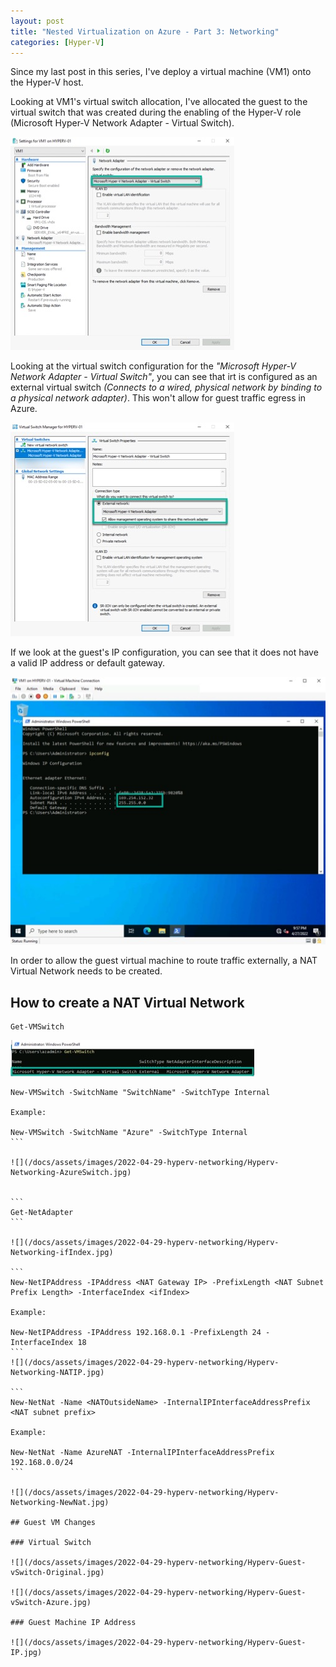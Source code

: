 ```yaml
---
layout: post
title: "Nested Virtualization on Azure - Part 3: Networking"
categories: [Hyper-V]
---
```


Since my last post in this series, I've deploy a virtual machine (VM1) onto the Hyper-V host.

Looking at VM1's virtual switch allocation, I've allocated the guest to the virtual switch that was created during the enabling of the Hyper-V role (Microsoft Hyper-V Network Adapter - Virtual Switch).

![](/docs/assets/images/2022-04-29-hyperv-networking/Hyperv-Guest-vSwitch-Original.jpg)

Looking at the virtual switch configuration for the *"Microsoft Hyper-V Network Adapter - Virtual Switch"*, you can see that irt is configured as an external virtual switch *(Connects to a wired, physical network by binding to a physical network adapter)*. This won't allow for guest traffic egress in Azure.

![](/docs/assets/images/2022-04-29-hyperv-networking/Hyperv-Networking-vSwitch-Original.jpg)

If we look at the guest's IP configuration, you can see that it does not have a valid IP address or default gateway.

![](/docs/assets/images/2022-04-29-hyperv-networking/Hyperv-Networking-Guest-IP.jpg)

In order to allow the guest virtual machine to route traffic externally, a NAT Virtual Network needs to be created.


## How to create a NAT Virtual Network


```
Get-VMSwitch
```

![](/docs/assets/images/2022-04-29-hyperv-networking/Hyperv-Networking-OriginalSwitch.jpg)


````
New-VMSwitch -SwitchName "SwitchName" -SwitchType Internal

Example:

New-VMSwitch -SwitchName "Azure" -SwitchType Internal
```

![](/docs/assets/images/2022-04-29-hyperv-networking/Hyperv-Networking-AzureSwitch.jpg)


```
Get-NetAdapter
```

![](/docs/assets/images/2022-04-29-hyperv-networking/Hyperv-Networking-ifIndex.jpg)

```
New-NetIPAddress -IPAddress <NAT Gateway IP> -PrefixLength <NAT Subnet Prefix Length> -InterfaceIndex <ifIndex>

Example:

New-NetIPAddress -IPAddress 192.168.0.1 -PrefixLength 24 -InterfaceIndex 18
```
![](/docs/assets/images/2022-04-29-hyperv-networking/Hyperv-Networking-NATIP.jpg)

```
New-NetNat -Name <NATOutsideName> -InternalIPInterfaceAddressPrefix <NAT subnet prefix>

Example:

New-NetNat -Name AzureNAT -InternalIPInterfaceAddressPrefix 192.168.0.0/24
```

![](/docs/assets/images/2022-04-29-hyperv-networking/Hyperv-Networking-NewNat.jpg)

## Guest VM Changes

### Virtual Switch

![](/docs/assets/images/2022-04-29-hyperv-networking/Hyperv-Guest-vSwitch-Original.jpg)

![](/docs/assets/images/2022-04-29-hyperv-networking/Hyperv-Guest-vSwitch-Azure.jpg)

### Guest Machine IP Address

![](/docs/assets/images/2022-04-29-hyperv-networking/Hyperv-Guest-IP.jpg)